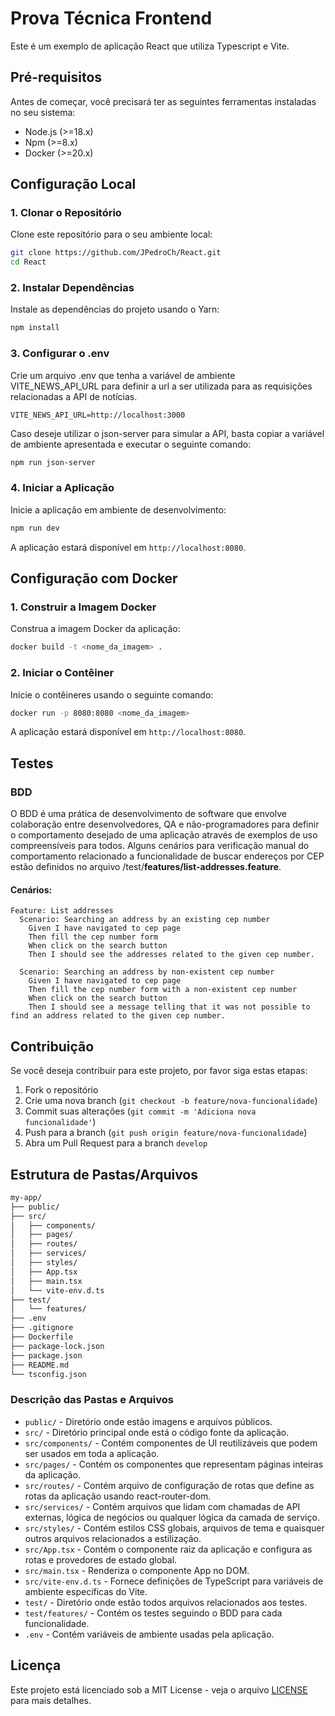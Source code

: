 # Prova Técnica Frontend

Este é um exemplo de aplicação React que utiliza Typescript e Vite.

## Pré-requisitos

Antes de começar, você precisará ter as seguintes ferramentas instaladas no seu sistema:

- Node.js (>=18.x)
- Npm (>=8.x)
- Docker (>=20.x)

## Configuração Local

### 1. Clonar o Repositório

Clone este repositório para o seu ambiente local:

```bash
git clone https://github.com/JPedroCh/React.git
cd React
```

### 2. Instalar Dependências

Instale as dependências do projeto usando o Yarn:

```bash
npm install
```

### 3. Configurar o .env

Crie um arquivo .env que tenha a variável de ambiente VITE_NEWS_API_URL para definir a url a ser utilizada para as requisições relacionadas a API de notícias.

```env
VITE_NEWS_API_URL=http://localhost:3000
```

Caso deseje utilizar o json-server para simular a API, basta copiar a variável de ambiente apresentada e executar o seguinte comando:

```bash
npm run json-server
```

### 4. Iniciar a Aplicação

Inicie a aplicação em ambiente de desenvolvimento:

```bash
npm run dev
```

A aplicação estará disponível em `http://localhost:8080`.

## Configuração com Docker

### 1. Construir a Imagem Docker

Construa a imagem Docker da aplicação:

```bash
docker build -t <nome_da_imagem> .
```

### 2. Iniciar o Contêiner

Inicie o contêineres usando o seguinte comando:

```bash
docker run -p 8080:8080 <nome_da_imagem>
```

A aplicação estará disponível em `http://localhost:8080`.

## Testes

### BDD

O BDD é uma prática de desenvolvimento de software que envolve colaboração entre desenvolvedores, QA e não-programadores para definir o comportamento desejado de uma aplicação através de exemplos de uso compreensíveis para todos. Alguns cenários para verificação manual do comportamento relacionado a funcionalidade de buscar endereços por CEP estão definidos no arquivo /test/**features/list-addresses.feature**.

#### Cenários:
```
Feature: List addresses
  Scenario: Searching an address by an existing cep number
    Given I have navigated to cep page
    Then fill the cep number form
    When click on the search button
    Then I should see the addresses related to the given cep number. 

  Scenario: Searching an address by non-existent cep number
    Given I have navigated to cep page
    Then fill the cep number form with a non-existent cep number
    When click on the search button
    Then I should see a message telling that it was not possible to find an address related to the given cep number. 
```

## Contribuição

Se você deseja contribuir para este projeto, por favor siga estas etapas:

1. Fork o repositório
2. Crie uma nova branch (`git checkout -b feature/nova-funcionalidade`)
3. Commit suas alterações (`git commit -m 'Adiciona nova funcionalidade'`)
4. Push para a branch (`git push origin feature/nova-funcionalidade`)
5. Abra um Pull Request para a branch `develop`

## Estrutura de Pastas/Arquivos

```bash
my-app/
├── public/
├── src/
│   ├── components/
│   ├── pages/
│   ├── routes/
│   ├── services/
│   ├── styles/
│   ├── App.tsx
│   ├── main.tsx
│   └── vite-env.d.ts
├── test/
│   └── features/
├── .env
├── .gitignore
├── Dockerfile
├── package-lock.json
├── package.json
├── README.md
└── tsconfig.json
```

### Descrição das Pastas e Arquivos
- `public/` - Diretório onde estão imagens e arquivos públicos.
- `src/` - Diretório principal onde está o código fonte da aplicação.
- `src/components/` - Contém componentes de UI reutilizáveis que podem ser usados em toda a aplicação.
- `src/pages/` - Contém os componentes que representam páginas inteiras da aplicação.
- `src/routes/` - Contém arquivo de configuração de rotas que define as rotas da aplicação usando react-router-dom.
- `src/services/` - Contém arquivos que lidam com chamadas de API externas, lógica de negócios ou qualquer lógica da camada de serviço. 
- `src/styles/` - Contém estilos CSS globais, arquivos de tema e quaisquer outros arquivos relacionados a estilização. 
- `src/App.tsx` - Contém o componente raiz da aplicação e configura as rotas e provedores de estado global.
- `src/main.tsx` - Renderiza o componente App no DOM.
- `src/vite-env.d.ts` - Fornece definições de TypeScript para variáveis de ambiente específicas do Vite.
- `test/` - Diretório onde estão todos arquivos relacionados aos testes.
- `test/features/` - Contém os testes seguindo o BDD para cada funcionalidade.
- `.env` - Contém variáveis de ambiente usadas pela aplicação. 

## Licença

Este projeto está licenciado sob a MIT License - veja o arquivo [LICENSE](LICENSE) para mais detalhes.